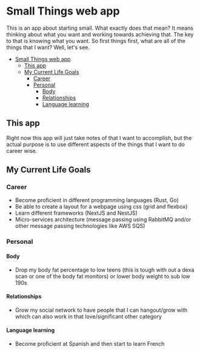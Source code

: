 # Small Things web app

This is an app about starting small. What exactly does that mean? It means thinking about what you want and working towards achieving that. The key to that is knowing what you want. So first things first, what are all of the things that I want? Well, let's see.

- [Small Things web app](#small-things-web-app)
  - [This app](#this-app)
  - [My Current Life Goals](#my-current-life-goals)
    - [Career](#career)
    - [Personal](#personal)
      - [Body](#body)
      - [Relationships](#relationships)
      - [Language learning](#language-learning)

## This app

Right now this app will just take notes of that I want to accomplish, but the actual purpose is to use different aspects of the things that I want to do career wise.

## My Current Life Goals

### Career

- Become proficient in different programming languages (Rust, Go)
- Be able to create a layout for a webpage using css (grid and flexbox)
- Learn different frameworks (NextJS and NestJS)
- Micro-services architecture (message passing using RabbitMQ and/or other message passing technologies like AWS SQS)

### Personal

#### Body

- Drop my body fat percentage to low teens (this is tough with out a dexa scan or one of the body fat monitors) or lower body weight to sub low 190s

#### Relationships

- Grow my social network to have people that I can hangout/grow with which can also work in that love/significant other category

#### Language learning

- Become proficient at Spanish and then start to learn French
